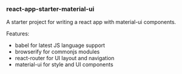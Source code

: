 ### react-app-starter-material-ui

A starter project for writing a react app with material-ui components.

Features:

- babel for latest JS language support
- browserify for commonjs modules
- react-router for UI layout and navigation
- material-ui for style and UI components
